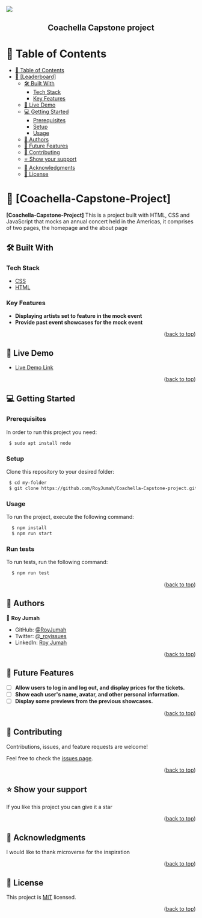 ![](https://img.shields.io/badge/Microverse-blueviolet)
<a name="readme-top"></a>

<div align="center">
  <h2><b>Coachella Capstone project</b></h2>

</div>



<!-- TABLE OF CONTENTS -->

# 📗 Table of Contents

- [📗 Table of Contents](#-table-of-contents)
- [📖 \[Leaderboard\] ](#-coachella-)
  - [🛠 Built With ](#-built-with-)
    - [Tech Stack ](#tech-stack-)
    - [Key Features ](#key-features-)
  - [🚀 Live Demo ](#-live-demo-)
  - [💻 Getting Started ](#-getting-started-)
    - [Prerequisites](#prerequisites)
    - [Setup](#setup)
    - [Usage](#usage)
  - [👥 Authors ](#-authors-)
  - [🔭 Future Features ](#-future-features-)
  - [🤝 Contributing ](#-contributing-)
  - [⭐️ Show your support ](#️-show-your-support-)
  - [🙏 Acknowledgments ](#-acknowledgments-)
  - [📝 License ](#-license-)


<!-- PROJECT DESCRIPTION -->

# 📖 [Coachella-Capstone-Project] <a name="about-project"></a>

**[Coachella-Capstone-Project]** This is a project built with HTML, CSS and JavaScript that mocks an annual concert held in the Americas, it comprises of two pages, the homepage and the about page

## 🛠 Built With <a name="built-with"></a>

### Tech Stack <a name="tech-stack"></a>

  <ul>
    <li><a href="https://www.javatpoint.com/javascript-tutorial>JavaScript</a></li>
    <li><a href="https://developer.mozilla.org/en-US/docs/Web/CSS">CSS</a></li>
    <li><a href="https://www.freecodecamp.org/news/tag/html/">HTML</a></li>
  </ul>

<!-- Features -->

### Key Features <a name="key-features"></a>

- **Displaying artists set to feature in the mock event**
- **Provide past event showcases for the mock event**

<p align="right">(<a href="#readme-top">back to top</a>)</p>

<!-- LIVE DEMO -->

## 🚀 Live Demo <a name="live-demo"></a>

- [Live Demo Link](https://royjumah.github.io/Coachella-Capstone-project/)

<p align="right">(<a href="#readme-top">back to top</a>)</p>

<!-- GETTING STARTED -->

## 💻 Getting Started <a name="getting-started"></a>

### Prerequisites

In order to run this project you need:

```sh
 $ sudo apt install node
```

### Setup

Clone this repository to your desired folder:

```sh
 $ cd my-folder
 $ git clone https://github.com/RoyJumah/Coachella-Capstone-project.git
```

### Usage

To run the project, execute the following command:

```sh
  $ npm install
  $ npm run start
```

### Run tests

To run tests, run the following command:

```sh
  $ npm run test
```

<p align="right">(<a href="#readme-top">back to top</a>)</p>

<!-- AUTHORS -->

## 👥 Authors <a name="authors"></a>

👤 **Roy Jumah**

- GitHub: [@RoyJumah](https://github.com/RoyJumah)
- Twitter: [@\_royissues](https://twitter.com/_royissues)
- LinkedIn: [Roy Jumah](https://www.linkedin.com/in/roy-jumah/)

<p align="right">(<a href="#readme-top">back to top</a>)</p>

<!-- FUTURE FEATURES -->

## 🔭 Future Features <a name="future-features"></a>
      
- [ ] **Allow users to log in and log out, and display prices for the tickets.**
- [ ] **Show each user's name, avatar, and other personal information.**
- [ ] **Display some previews from the previous showcases.**

<p align="right">(<a href="#readme-top">back to top</a>)</p>

<!-- CONTRIBUTING -->

## 🤝 Contributing <a name="contributing"></a>

Contributions, issues, and feature requests are welcome!

Feel free to check the [issues page](https://github.com/RoyJumah/Coachella-Capstone-project.git).

<p align="right">(<a href="#readme-top">back to top</a>)</p>

<!-- SUPPORT -->

## ⭐️ Show your support <a name="support"></a>

If you like this project you can give it a star

<p align="right">(<a href="#readme-top">back to top</a>)</p>

<!-- ACKNOWLEDGEMENTS -->

## 🙏 Acknowledgments <a name="acknowledgements"></a>

I would like to thank microverse for the inspiration

<p align="right">(<a href="#readme-top">back to top</a>)</p>

<!-- LICENSE -->

## 📝 License <a name="license"></a>

This project is [MIT](./LICENSE) licensed.

<p align="right">(<a href="#readme-top">back to top</a>)</p>
